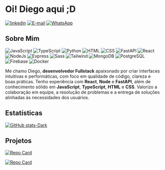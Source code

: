 # Oi! Diego aqui ;D

[![linkedin](https://img.shields.io/badge/linkedin.com/in/souodiego-000)](https://www.linkedin.com/in/souodiego/)
[![E-mail](https://img.shields.io/badge/odiegodev@gmail.com-000)](mailto:odiegodev@gmail.com)
[![WhatsApp](https://img.shields.io/badge/(11)971928292-000)](https://wa.me/11971928292)

## Sobre Mim

![JavaScript](https://img.shields.io/badge/JavaScript-000?style=for-the-badge&logo=JavaScript&logoColor=white)
![TypeScript](https://img.shields.io/badge/TypeScript-000?style=for-the-badge&logo=typescript&logoColor=white)
![Python](https://img.shields.io/badge/Python-000?style=for-the-badge&logo=Python&logoColor=white)
![HTML](https://img.shields.io/badge/HTML-000?style=for-the-badge&logo=HTML5&logoColor=white)
![CSS](https://img.shields.io/badge/CSS-000?style=for-the-badge&logo=CSS3&logoColor=white)
![FastAPI](https://img.shields.io/badge/FastAPI-000?style=for-the-badge&logo=FastAPI&logoColor=white)
![React](https://img.shields.io/badge/React-000?style=for-the-badge&logo=React&logoColor=white)
![NodeJs](https://img.shields.io/badge/node.js-000?style=for-the-badge&logo=node.js&logoColor=white)
![Express](https://img.shields.io/badge/express.js-000?style=for-the-badge&logo=express&logoColor=white)
![Sass](https://img.shields.io/badge/Sass-000?style=for-the-badge&logo=sass&logoColor=white)
![Tailwind](https://img.shields.io/badge/Tailwind_CSS-000?style=for-the-badge&logo=tailwind-css&logoColor=white)
![MongoDB](https://img.shields.io/badge/MongoDB-000?style=for-the-badge&logo=mongodb&logoColor=white)
![PostgreSQL](https://img.shields.io/badge/PostgreSQL-000?style=for-the-badge&logo=PostgreSQL&logoColor=white)
![Firebase](https://img.shields.io/badge/firebase-000?style=for-the-badge&logo=firebase&logoColor=white)
![Docker](https://img.shields.io/badge/Docker-000?style=for-the-badge&logo=Docker&logoColor=white)

Me chamo Diego, **desenvolvedor Fullstack** apaixonado por criar interfaces intuitivas e performáticas, com foco em qualidade de código, clareza e boas práticas. Tenho experiência com **React**, **Node** e **FastAPI**, além de conhecimento sólido em **JavaScript**, **TypeScript**, **HTML** e **CSS**. Valorizo a colaboração em equipe, a resolução de problemas e a entrega de soluções alinhadas às necessidades dos usuários.

## Estatísticas

[![GitHub stats-Dark](https://github-readme-stats.vercel.app/api?username=odiiego&show_icons=true&theme=dark#gh-dark-mode-only)](https://github.com/odiiego?tab=repositories)

## Projetos

[![Repo Card](https://github-readme-stats.vercel.app/api/pin/?username=Odiiego&repo=conway-war&theme=dark#gh-dark-mode-only)](https://github.com/Odiiego/conway-war)

[![Repo Card](https://github-readme-stats.vercel.app/api/pin/?username=Odiiego&repo=HireMeGames&theme=dark#gh-dark-mode-only)](https://github.com/Odiiego/HireMeGames)
